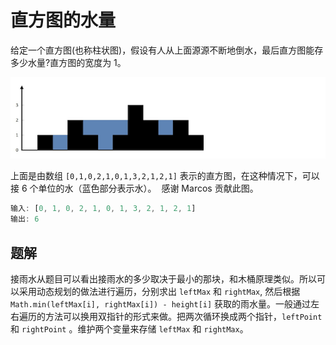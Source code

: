 # 直方图的水量

给定一个直方图(也称柱状图)，假设有人从上面源源不断地倒水，最后直方图能存多少水量?直方图的宽度为 1。

![](./vo.png)

上面是由数组 `[0,1,0,2,1,0,1,3,2,1,2,1]` 表示的直方图，在这种情况下，可以接 6 个单位的水（蓝色部分表示水）。  感谢 Marcos 贡献此图。

```ts
输入: [0, 1, 0, 2, 1, 0, 1, 3, 2, 1, 2, 1]
输出: 6
```

## 题解

接雨水从题目可以看出接雨水的多少取决于最小的那块，和木桶原理类似。所以可以采用动态规划的做法进行遍历，分别求出 `leftMax` 和 `rightMax`, 然后根据 `Math.min(leftMax[i], rightMax[i]) - height[i]` 获取的雨水量。一般通过左右遍历的方法可以换用双指针的形式来做。把两次循环换成两个指针，`leftPoint` 和 `rightPoint` 。维护两个变量来存储 `leftMax` 和 `rightMax`。
